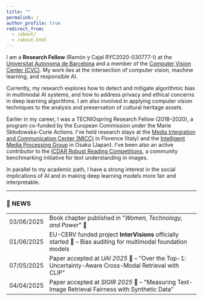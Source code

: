 ```yaml
---
title: ""
permalink: /
author_profile: true
redirect_from: 
  - /about/
  - /about.html
---
```


I am a **Research Fellow** (Ramón y Cajal RYC2020-030777-I) at the [Universitat Autonoma de Barcelona](https://www.uab.cat/) and a member of the [Computer Vision Center (CVC)](https://www.cvc.uab.es/). My work lies at the intersection of computer vision, machine learning, and responsible AI.

Currently, my research explores how to detect and mitigate algorithmic bias in multimodal AI systems, and how to address privacy and ethical concerns in deep learning algorithms. I am also involved in applying computer vision techniques to the analysis and preservation of cultural heritage assets.

Earlier in my career, I was a TECNIOspring Research Fellow (2018–2020), a program co-funded by the European Commission under the Marie Skłodowska-Curie Actions. I've held research stays at the [Media Integration and Communication Center (MICC)](https://www.micc.unifi.it/) in Florence (Italy) and the [Intelligent Media Processing Group](http://imlab.jp/index-e.html) in Osaka (Japan). I've been also an active contributor to the [ICDAR Robust Reading Competitions](http://rrc.cvc.uab.es/), a community benchmarking initiative for text understanding in images.

In parallel to my academic path, I have a strong interest in the social implications of AI and in making deep learning models more fair and interpretable.

-------------

### 📌 NEWS

<table border="0" style="font-size: 1.1em;">
  <tr>
    <td>03/06/2025</td>
    <td>Book chapter published in "<em>Women, Technology, and Power</em>" 🎉</td>
  </tr>
  <tr>
    <td>01/06/2025</td>
    <td>EU-CERV funded project <strong>InterVisions</strong> officially started 🚀 – Bias auditing for multimodal foundation models</td>
  </tr>
  <tr>
    <td>07/05/2025</td>
    <td>Paper accepted at <em>UAI 2025</em> 🎉 – "Over the Top-1: Uncertainty-Aware Cross-Modal Retrieval with CLIP"</td>
  </tr>
  <tr>
    <td>04/04/2025</td>
    <td>Paper accepted at <em>SIGIR 2025</em> 🎉 – "Measuring Text-Image Retrieval Fairness with Synthetic Data"</td>
  </tr>
</table>
